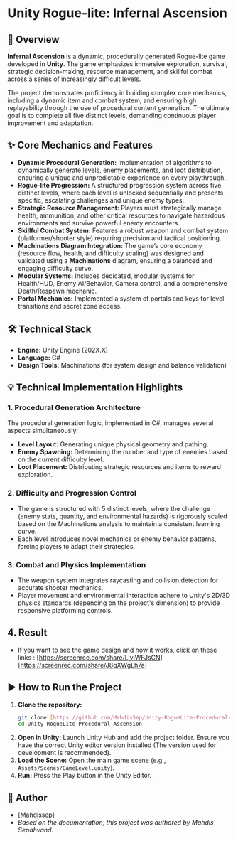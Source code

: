 # Unity Rogue-lite: Infernal Ascension

## 🚀 Overview

**Infernal Ascension** is a dynamic, procedurally generated Rogue-lite game developed in **Unity**. The game emphasizes immersive exploration, survival, strategic decision-making, resource management, and skillful combat across a series of increasingly difficult levels.

The project demonstrates proficiency in building complex core mechanics, including a dynamic item and combat system, and ensuring high replayability through the use of procedural content generation. The ultimate goal is to complete all five distinct levels, demanding continuous player improvement and adaptation.

## ✨ Core Mechanics and Features

* **Dynamic Procedural Generation:** Implementation of algorithms to dynamically generate levels, enemy placements, and loot distribution, ensuring a unique and unpredictable experience on every playthrough.
* **Rogue-lite Progression:** A structured progression system across five distinct levels, where each level is unlocked sequentially and presents specific, escalating challenges and unique enemy types.
* **Strategic Resource Management:** Players must strategically manage health, ammunition, and other critical resources to navigate hazardous environments and survive powerful enemy encounters.
* **Skillful Combat System:** Features a robust weapon and combat system (platformer/shooter style) requiring precision and tactical positioning.
* **Machinations Diagram Integration:** The game’s core economy (resource flow, health, and difficulty scaling) was designed and validated using a **Machinations** diagram, ensuring a balanced and engaging difficulty curve.
* **Modular Systems:** Includes dedicated, modular systems for Health/HUD, Enemy AI/Behavior, Camera control, and a comprehensive Death/Respawn mechanic.
* **Portal Mechanics:** Implemented a system of portals and keys for level transitions and secret zone access.

## 🛠️ Technical Stack

* **Engine:** Unity Engine (202X.X)
* **Language:** C#
* **Design Tools:** Machinations (for system design and balance validation)

## 💡 Technical Implementation Highlights

### 1. Procedural Generation Architecture
The procedural generation logic, implemented in C#, manages several aspects simultaneously:
* **Level Layout:** Generating unique physical geometry and pathing.
* **Enemy Spawning:** Determining the number and type of enemies based on the current difficulty level.
* **Loot Placement:** Distributing strategic resources and items to reward exploration.

### 2. Difficulty and Progression Control
* The game is structured with 5 distinct levels, where the challenge (enemy stats, quantity, and environmental hazards) is rigorously scaled based on the Machinations analysis to maintain a consistent learning curve.
* Each level introduces novel mechanics or enemy behavior patterns, forcing players to adapt their strategies.

### 3. Combat and Physics Implementation
* The weapon system integrates raycasting and collision detection for accurate shooter mechanics.
* Player movement and environmental interaction adhere to Unity's 2D/3D physics standards (depending on the project's dimension) to provide responsive platforming controls.

## 4. Result 
* If you want to see the game design and how it works, click on these links :
[https://screenrec.com/share/LlyiWFJsCN]
[https://screenrec.com/share/J8qXWgLh7a]
## ▶️ How to Run the Project

1.  **Clone the repository:**
    ```bash
    git clone [https://github.com/MahdisSep/Unity-RogueLite-Procedural-Ascension.git]
    cd Unity-RogueLite-Procedural-Ascension
    ```
2.  **Open in Unity:** Launch Unity Hub and add the project folder. Ensure you have the correct Unity editor version installed (The version used for development is recommended).
3.  **Load the Scene:** Open the main game scene (e.g., `Assets/Scenes/GameLevel.unity`).
4.  **Run:** Press the Play button in the Unity Editor.

## 👥 Author

* [Mahdissep]
* *Based on the documentation, this project was authored by Mahdis Sepahvand.*
